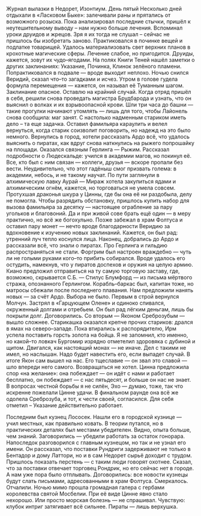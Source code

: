 
Журнал вылазки в Недорет, Изонтиум. День пятый
Несколько дней отдыхали в «Ласковом Быке»: залечивали раны и прятались от возможного розыска. Пока анализировал последние стычки, пришёл к неутешительному выводу – нам нужно больше лечения. Вспоминал уроки друидов и жрецов. Зря я их тогда не слушал – сейчас не пришлось бы изобретать заново. Практиковался в починке вещей и подлатке товарищей. Удалось материализовать свет верхних планов в крохотные магические сферы. Лечение слабое, но пригодится. Друиды, кажется, зовут их чудо–ягодами. На полях Книги Теней нашёл заметки о других заклинаниях: Указание, Починка, Клинок зелёного пламени. Попрактиковался в подвале — вроде выходит неплохо.
Ночью снился Веридий, сказал что–то загадками и исчез. Утром в голове гудела формула перемещения — кажется, он называл её Туманным шагом. Заклинание опасное. Оставлю на крайний случай.
Когда отряд пришёл в себя, решили снова проведать магистра Брудбарода и узнать, что он выяснил о волках и их взрывоопасной крови. Шли три часа до башни — такие прогулки начинают утомлять — лишь для того, чтобы Лайонель снова сообщила: маг занят. С настолько надменным стариком иметь дело – та еще задачка. Оставил фамильяра караулить и велел вернуться, когда старик соизволит поговорить, но надежд на это было немного.
Вернулись в город, хотели рассказать Ардо всё, что удалось выяснить о пиратах, как вдруг снова наткнулись на рыжего попрошайку на площади. Оказался связным Герлинга — Рыжим. Рассказал подробности о Людескальде: учился в академии магов, но покинул её. Все, кто был с ним связан — коллеги, друзья — вскоре пропали без вести. Неудивительно, что этот гадёныш смог призвать голема: в академии, небось, и не такому научат.
По пути заглянули в алхимическую лавку Аурай — Мираж хотела закупиться ядами и алхимическим огнём, кажется, но торговаться не умела совсем. Протухшая драконья шкура у Цинны, где бы она её ни раздобыла, делу не помогла. Чтобы разрядить обстановку, пришлось купить набор для вызова фамильяра за десятку — настоящее ограбление за пару угольков и благовоний. Да и при живой сове брать ещё один — в меру практично, но всё же богохульно.
Позже забежал в храм Фолтуса и оставил пару монет — нечто вроде благодарности Веридию за вдохновение к изучению новых заклинаний. Кажется, он был рад: утренний луч тепло коснулся лица.
Наконец, добрались до Ардо и рассказали всё, что знали о пиратах. Про Герлинга и гильдию распространяться не стали. Форгрим был настроен враждебно — чуть ли не голыми руками кого–то прибить собирался. Вроде удалось его остудить, намекнув, что у пиратов доспехов и оружия на целую армию. Киано предложил отправиться на ту самую торговую заставу, где, возможно, скрывается С.Б. — Стилус Блумфорд — из письма мёртвого стража, опознанного Герлингом.
Корабль–баркас был, капитан тоже, но матросы сбежали после последнего плавания. Нам предложили нанять новых — за счёт Ардо. Выбора не было.
Первым в строй вернулся Молчун. Застрял в «Гарцующем Олене» и одиноко спивался, окруженный долгами и отребьем. Он был рад лёгким деньгам, лишь бы покрыли долг. Договорились.
Со вторым — Яконом Среброзубым — вышло сложнее. Старикашка оказался крепче прочих стариков: дрался в ямах на северо–западе. Пока втирались к распорядителю, Ирм успела поставить горсть золота на бойца. Я не запомнил, кто именно, но какой–то ловкач Бургомир изрядно отметелил здоровяка с дубиной и щитом. Двигался, как настоящий монах — не иначе. Дел с такими не имел, но наслышан. Надо будет навестить его, если выпадет случай. В итоге Якон сам вышел на нас. Его тщеславие — он звал это славой — шло впереди него самого. Возвращаться не хотел. Цинна предложила спор «на желание»: она побеждает — он идёт с нами и работает бесплатно, он побеждает — с нас пятьдесят, и больше он нас не знает. В вопросах честной борьбы я не силён, Эхо — думаю, тоже, так что искренне пожелали Цинне удачи. В финальном раунде она всё же одолела Среброзуба, и тот, к чести своей, согласился. Для себя отметил – Указание действительно работает.
 
Последним был кузнец Лососек. Нашли его в городской кузнице — учил местных, как правильно ковать. В теории путался, но в практических деталях был местами убедителен. Видно, опыта больше, чем знаний. Заговорились — убедили работать за остаток гонорара.
Напоследок разговорился с главным кузнецом, но так и не узнал его имени. Он рассказал, что поставки Рундриги задерживают не только в Бентадор и дому Латтори, но и в сам Недорет сырьё доходит с трудом. Пришлось показать перстень — с таким люди говорят охотнее. Сказал, что за поставки отвечает торговец Рондрик, но его сейчас нет в городе. А нам уже пора было отплывать. Договорились: все новости кузнецы будут слать письмами, адресованными в храм Фолтуса.
Смеркалось. Отчалили. Ночью мимо прошла громадная галера с гербами королевства святой Мосбелии. При её виде Цинне явно стало нехорошо. Или просто морская болезнь — не спрашивал.
Чувствую: клубок интриг затягивает всё сильнее. Пираты — лишь верхушка.